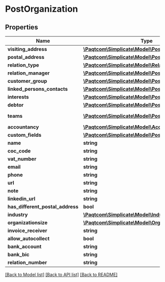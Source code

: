 # PostOrganization

## Properties

 Name                             | Type                                                                        | Description   | Notes      
----------------------------------|-----------------------------------------------------------------------------|---------------|------------
 **visiting_address**             | [**\Paqtcom\Simplicate\Model\PostAddress**](PostAddress.md)                     |               | [optional] 
 **postal_address**               | [**\Paqtcom\Simplicate\Model\PostAddress**](PostAddress.md)                     |               | [optional] 
 **relation_type**                | [**\Paqtcom\Simplicate\Model\RelationType**](RelationType.md)                   |               | [optional] 
 **relation_manager**             | [**\Paqtcom\Simplicate\Model\PostEmployeeFk**](PostEmployeeFk.md)               |               | [optional] 
 **customer_group**               | [**\Paqtcom\Simplicate\Model\PostOrganizationFk**](PostOrganizationFk.md)       |               | [optional] 
 **linked_persons_contacts**      | [**\Paqtcom\Simplicate\Model\PostContactPersonFk[]**](PostContactPersonFk.md)   |               | [optional] 
 **interests**                    | [**\Paqtcom\Simplicate\Model\PostInterest[]**](PostInterest.md)                 |               | [optional] 
 **debtor**                       | [**\Paqtcom\Simplicate\Model\PostDebtor**](PostDebtor.md)                       |               | [optional] 
 **teams**                        | [**\Paqtcom\Simplicate\Model\PostTeam[]**](PostTeam.md)                         | See /hrm/team | [optional] 
 **accountancy**                  | [**\Paqtcom\Simplicate\Model\Accountancy**](Accountancy.md)                     |               | [optional] 
 **custom_fields**                | [**\Paqtcom\Simplicate\Model\PostCustomFieldValue[]**](PostCustomFieldValue.md) |               | [optional] 
 **name**                         | **string**                                                                  |               | [optional] 
 **coc_code**                     | **string**                                                                  |               | [optional] 
 **vat_number**                   | **string**                                                                  |               | [optional] 
 **email**                        | **string**                                                                  |               | [optional] 
 **phone**                        | **string**                                                                  |               | [optional] 
 **url**                          | **string**                                                                  |               | [optional] 
 **note**                         | **string**                                                                  |               | [optional] 
 **linkedin_url**                 | **string**                                                                  |               | [optional] 
 **has_different_postal_address** | **bool**                                                                    |               | [optional] 
 **industry**                     | [**\Paqtcom\Simplicate\Model\Industry**](Industry.md)                           |               | [optional] 
 **organizationsize**             | [**\Paqtcom\Simplicate\Model\OrganizationSize**](OrganizationSize.md)           |               | [optional] 
 **invoice_receiver**             | **string**                                                                  |               | [optional] 
 **allow_autocollect**            | **bool**                                                                    |               | [optional] 
 **bank_account**                 | **string**                                                                  |               | [optional] 
 **bank_bic**                     | **string**                                                                  |               | [optional] 
 **relation_number**              | **string**                                                                  |               | [optional] 

[[Back to Model list]](../README.md#documentation-for-models) [[Back to API list]](../README.md#documentation-for-api-endpoints) [[Back to README]](../README.md)


